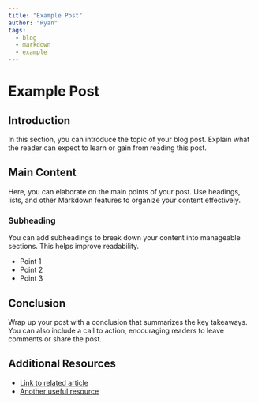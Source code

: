 ```yaml
---
title: "Example Post"
author: "Ryan"
tags:
  - blog
  - markdown
  - example
---
```


# Example Post

## Introduction

In this section, you can introduce the topic of your blog post. Explain what the reader can expect to learn or gain from reading this post.

## Main Content

Here, you can elaborate on the main points of your post. Use headings, lists, and other Markdown features to organize your content effectively.

### Subheading

You can add subheadings to break down your content into manageable sections. This helps improve readability.

- Point 1
- Point 2
- Point 3

## Conclusion

Wrap up your post with a conclusion that summarizes the key takeaways. You can also include a call to action, encouraging readers to leave comments or share the post.

## Additional Resources

- [Link to related article](https://example.com)
- [Another useful resource](https://example.com)
